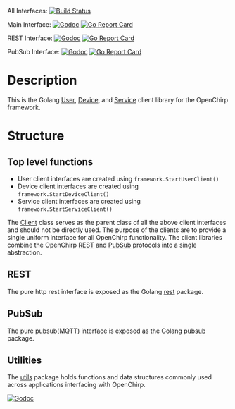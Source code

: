 All Interfaces: [![Build Status](https://travis-ci.org/OpenChirp/framework.svg?branch=master)](https://travis-ci.org/OpenChirp/framework)

Main Interface: [![Godoc](https://godoc.org/github.com/OpenChirp/framework?status.png)](https://godoc.org/github.com/OpenChirp/framework)
[![Go Report Card](https://goreportcard.com/badge/github.com/openchirp/framework)](https://goreportcard.com/report/github.com/openchirp/framework)

REST Interface: [![Godoc](https://godoc.org/github.com/OpenChirp/framework/rest?status.png)](https://godoc.org/github.com/OpenChirp/framework/rest)
[![Go Report Card](https://goreportcard.com/badge/github.com/openchirp/framework/rest)](https://goreportcard.com/report/github.com/openchirp/framework/rest)

PubSub Interface: [![Godoc](https://godoc.org/github.com/OpenChirp/framework/pubsub?status.png)](https://godoc.org/github.com/OpenChirp/framework/pubsub)
[![Go Report Card](https://goreportcard.com/badge/github.com/openchirp/framework/pubsub)](https://goreportcard.com/report/github.com/openchirp/framework/pubsub)

# Description
This is the Golang [User](user.go), [Device](device.go), and [Service](service.go) client library for the OpenChirp framework.

# Structure

## Top level functions
* User client interfaces are created using `framework.StartUserClient()`
* Device client interfaces are created using `framework.StartDeviceClient()`
* Service client interfaces are created using `framework.StartServiceClient()`

The [Client](client.go) class serves as the parent class of all the above client interfaces and should not be directly used.
The purpose of the clients are to provide a single uniform interface for all OpenChirp functionality. The client libraries combine the OpenChirp [REST](rest) and [PubSub](pubsub) protocols into a single abstraction.

## REST
The pure http rest interface is exposed as the Golang [rest](rest) package.

## PubSub
The pure pubsub(MQTT) interface is exposed as the Golang [pubsub](pubsub) package.

## Utilities
The [utils](utils) package holds functions and data structures commonly used
across applications interfacing with OpenChirp.

[![Godoc](https://godoc.org/github.com/OpenChirp/framework/utils?status.png)](https://godoc.org/github.com/OpenChirp/framework/utils)
